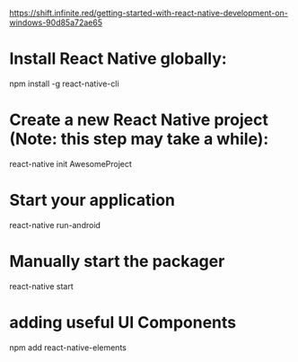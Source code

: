 https://shift.infinite.red/getting-started-with-react-native-development-on-windows-90d85a72ae65

# Install React Native globally:
npm install -g react-native-cli

# Create a new React Native project (Note: this step may take a while):
react-native init AwesomeProject

# Start your application
react-native run-android

# Manually start the packager
react-native start

# adding useful UI Components
npm add react-native-elements